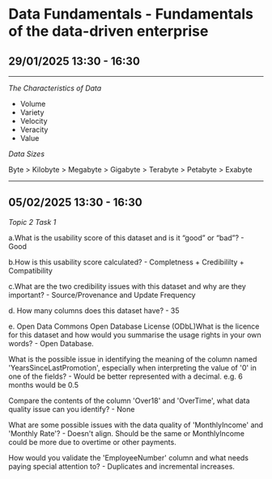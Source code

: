 # Data Fundamentals - Fundamentals of the data-driven enterprise
## 29/01/2025 13:30 - 16:30
-------------------------------------------
_The Characteristics of Data_

+ Volume
+ Variety
+ Velocity
+ Veracity
+ Value

_Data Sizes_

Byte > Kilobyte > Megabyte > Gigabyte > Terabyte > Petabyte > Exabyte

-------------------------------------------
## 05/02/2025 13:30 - 16:30
_Topic 2 Task 1_

a.What is the usability score of this dataset and is it “good” or “bad”? - Good

b.How is this usability score calculated? - Completness + Credibililty + Compatibility

c.What are the two credibility issues with this dataset and why are they important? - Source/Provenance and Update Frequency

d. How many columns does this dataset have? - 35

e. Open Data Commons Open Database License (ODbL)What is the licence for this dataset and how would you summarise the usage rights in your own words? - Open Database.  

What is the possible issue in identifying the meaning of the column named 'YearsSinceLastPromotion', especially when interpreting the value of '0' in one of the fields? - Would be better represented with a decimal. e.g. 6 months would be 0.5

Compare the contents of the column 'Over18' and 'OverTime', what data quality issue can you identify? - None

What are some possible issues with the data quality of 'MonthlyIncome' and 'Monthly Rate'? - Doesn't align. Should be the same or MonthlyIncome could be more due to overtime or other payments.

How would you validate the 'EmployeeNumber' column and what needs paying special attention to? - Duplicates and incremental increases.
